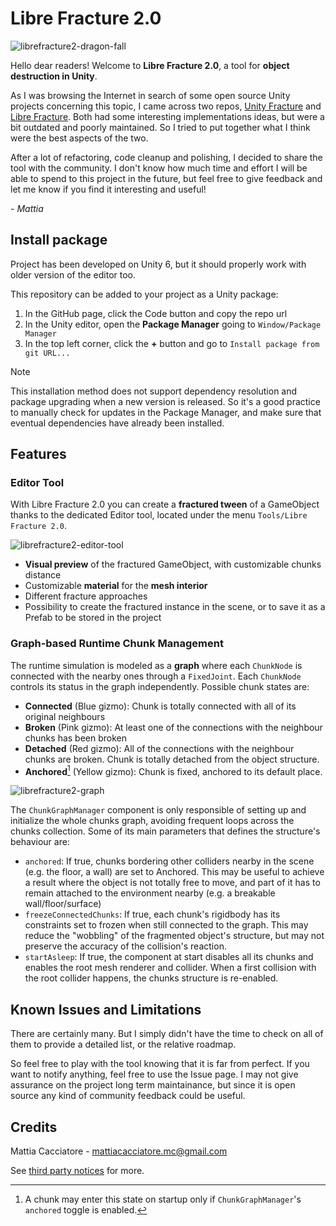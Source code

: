 # Libre Fracture 2.0
![librefracture2-dragon-fall](https://github.com/HunterProduction/unity-libre-fracture-2.0/wiki/librefracture2-dragon-fall.gif)

Hello dear readers! Welcome to **Libre Fracture 2.0**, a tool for **object destruction in Unity**.

As I was browsing the Internet in search of some open source Unity projects concerning this topic, I came across two repos, [Unity Fracture](https://github.com/ElasticSea/unity-fracture) and [Libre Fracture](https://github.com/U3DC/unity-libre-fracture). Both had some interesting implementations ideas, but were a bit outdated and poorly maintained. So I tried to put together what I think were the best aspects of the two.

After a lot of refactoring, code cleanup and polishing, I decided to share the tool with the community. I don't know how much time and effort I will be able to spend to this project in the future, but feel free to give feedback and let me know if you find it interesting and useful!

*- Mattia*

## Install package
Project has been developed on Unity 6, but it should properly work with older version of the editor too. 

This repository can be added to your project as a Unity package:

1. In the GitHub page, click the Code button and copy the repo url
2. In the Unity editor, open the **Package Manager** going to `Window/Package Manager` 
3. In the top left corner, click the **+** button and go to `Install package from git URL...`

> [!NOTE]
> This installation method does not support dependency resolution and package upgrading when a new version is released. So it's a good practice to manually check for updates in the Package Manager, and make sure that eventual dependencies have already been installed.

## Features

### Editor Tool
With Libre Fracture 2.0 you can create a **fractured tween** of a GameObject thanks to the dedicated Editor tool, located under the menu `Tools/Libre Fracture 2.0`. 

![librefracture2-editor-tool](https://github.com/HunterProduction/unity-libre-fracture-2.0/wiki/librefracture2-editor-tool.gif)

- **Visual preview** of the fractured GameObject, with customizable chunks distance
- Customizable **material** for the **mesh interior**
- Different fracture approaches
- Possibility to create the fractured instance in the scene, or to save it as a Prefab to be stored in the project

### Graph-based Runtime Chunk Management

The runtime simulation is modeled as a **graph** where each `ChunkNode` is connected with the nearby ones through a `FixedJoint`. 
Each `ChunkNode` controls its status in the graph independently. Possible chunk states are:
- **Connected** (Blue gizmo): Chunk is totally connected with all of its original neighbours
- **Broken** (Pink gizmo): At least one of the connections with the neighbour chunks has been broken
- **Detached** (Red gizmo): All of the connections with the neighbour chunks are broken. Chunk is totally detached from the object structure.
- **Anchored**[^1] (Yellow gizmo): Chunk is fixed, anchored to its default place. 

![librefracture2-graph](https://github.com/HunterProduction/unity-libre-fracture-2.0/wiki/librefracture2-graph.gif)

The `ChunkGraphManager` component is only responsible of setting up and initialize the whole chunks graph, avoiding frequent loops across the chunks collection.
Some of its main parameters that defines the structure's behaviour are:
- `anchored`: If true, chunks bordering other colliders nearby in the scene (e.g. the floor, a wall) are set to Anchored. This may be useful to achieve a result where the object is not totally free to move, and part of it has to remain attached to the environment nearby (e.g. a breakable wall/floor/surface)
- `freezeConnectedChunks`: If true, each chunk's rigidbody has its constraints set to frozen when still connected to the graph. This may reduce the "wobbling" of the fragmented object's structure, but may not preserve the accuracy of the collision's reaction.
- `startAsleep`: If true, the component at start disables all its chunks and enables the root mesh renderer and collider. When a first collision with the root collider happens, the chunks structure is re-enabled.

[^1]: A chunk may enter this state on startup only if `ChunkGraphManager`'s `anchored` toggle is enabled.

## Known Issues and Limitations 

There are certainly many. But I simply didn't have the time to check on all of them to provide a detailed list, or the relative roadmap.

So feel free to play with the tool knowing that it is far from perfect. If you want to notify anything, feel free to use the Issue page. I may not give assurance on the project long term maintainance, but since it is open source any kind of community feedback could be useful.

## Credits
Mattia Cacciatore - [mattiacacciatore.mc@gmail.com](mattiacacciatore.mc@gmail.com)

See [third party notices](THIRD%20PARTY%20NOTICES.md) for more.

